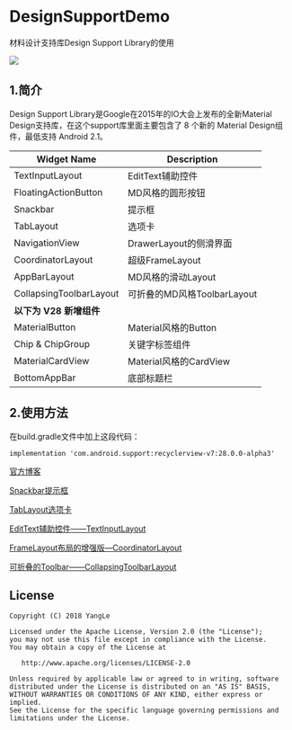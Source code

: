# DesignSupportDemo

材料设计支持库Design Support Library的使用 

[![](https://img.shields.io/badge/APK%20download-2.32M-green.svg)](https://github.com/alidili/DesignSupportDemo/raw/master/DesignSupportDemo.apk)

## 1.简介

Design Support Library是Google在2015年的IO大会上发布的全新Material Design支持库，在这个support库里面主要包含了 8 个新的 Material Design组件，最低支持 Android 2.1。

Widget Name	| Description
------ | ------
TextInputLayout	| EditText辅助控件
FloatingActionButton | MD风格的圆形按钮
Snackbar| 提示框 
TabLayout | 选项卡 
NavigationView | DrawerLayout的侧滑界面 
CoordinatorLayout | 超级FrameLayout 
AppBarLayout | MD风格的滑动Layout
CollapsingToolbarLayout | 可折叠的MD风格ToolbarLayout
**以下为 V28 新增组件** |
MaterialButton | Material风格的Button
Chip & ChipGroup | 关键字标签组件
MaterialCardView | Material风格的CardView
BottomAppBar | 底部标题栏

## 2.使用方法

在build.gradle文件中加上这段代码：

```
implementation 'com.android.support:recyclerview-v7:28.0.0-alpha3'
```

[官方博客](http://android-developers.blogspot.jp/2015/05/android-design-support-library.html)

[Snackbar提示框](http://blog.csdn.net/kong_gu_you_lan/article/details/51944248)

[TabLayout选项卡](http://blog.csdn.net/kong_gu_you_lan/article/details/51954327)

[EditText辅助控件——TextInputLayout](http://blog.csdn.net/kong_gu_you_lan/article/details/52057050)

[FrameLayout布局的增强版—CoordinatorLayout](http://blog.csdn.net/kong_gu_you_lan/article/details/51956496)

[可折叠的Toolbar——CollapsingToolbarLayout](http://blog.csdn.net/kong_gu_you_lan/article/details/51958313)

## License

```
Copyright (C) 2018 YangLe

Licensed under the Apache License, Version 2.0 (the "License");
you may not use this file except in compliance with the License.
You may obtain a copy of the License at

   http://www.apache.org/licenses/LICENSE-2.0

Unless required by applicable law or agreed to in writing, software
distributed under the License is distributed on an "AS IS" BASIS,
WITHOUT WARRANTIES OR CONDITIONS OF ANY KIND, either express or implied.
See the License for the specific language governing permissions and
limitations under the License.
```